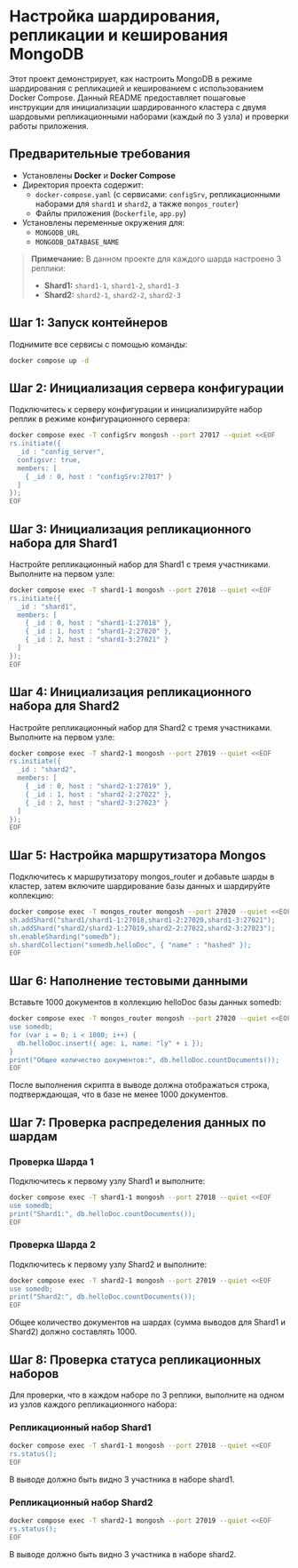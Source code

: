 # Настройка шардирования, репликации и кеширования MongoDB

Этот проект демонстрирует, как настроить MongoDB в режиме шардирования с репликацией и кешированием с использованием Docker Compose. Данный README предоставляет пошаговые инструкции для инициализации шардированного кластера с двумя шардовыми репликационными наборами (каждый по 3 узла) и проверки работы приложения.

## Предварительные требования

- Установлены **Docker** и **Docker Compose**
- Директория проекта содержит:
  - `docker-compose.yaml` (с сервисами: `configSrv`, репликационными наборами для `shard1` и `shard2`, а также `mongos_router`)
  - Файлы приложения (`Dockerfile`, `app.py`)
- Установлены переменные окружения для:
  - `MONGODB_URL`
  - `MONGODB_DATABASE_NAME`

> **Примечание:** В данном проекте для каждого шарда настроено 3 реплики:
> - **Shard1:** `shard1-1`, `shard1-2`, `shard1-3`
> - **Shard2:** `shard2-1`, `shard2-2`, `shard2-3`

## Шаг 1: Запуск контейнеров

Поднимите все сервисы с помощью команды:

```bash
docker compose up -d
```

## Шаг 2: Инициализация сервера конфигурации

Подключитесь к серверу конфигурации и инициализируйте набор реплик в режиме конфигурационного сервера:

```bash
docker compose exec -T configSrv mongosh --port 27017 --quiet <<EOF
rs.initiate({
  _id : "config_server",
  configsvr: true,
  members: [
    { _id : 0, host : "configSrv:27017" }
  ]
});
EOF
```

## Шаг 3: Инициализация репликационного набора для Shard1

Настройте репликационный набор для Shard1 с тремя участниками. Выполните на первом узле:

```bash
docker compose exec -T shard1-1 mongosh --port 27018 --quiet <<EOF
rs.initiate({
  _id : "shard1",
  members: [
    { _id : 0, host : "shard1-1:27018" },
    { _id : 1, host : "shard1-2:27020" },
    { _id : 2, host : "shard1-3:27021" }
  ]
});
EOF
```

## Шаг 4: Инициализация репликационного набора для Shard2

Настройте репликационный набор для Shard2 с тремя участниками. Выполните на первом узле:

```bash
docker compose exec -T shard2-1 mongosh --port 27019 --quiet <<EOF
rs.initiate({
  _id : "shard2",
  members: [
    { _id : 0, host : "shard2-1:27019" },
    { _id : 1, host : "shard2-2:27022" },
    { _id : 2, host : "shard2-3:27023" }
  ]
});
EOF
```

## Шаг 5: Настройка маршрутизатора Mongos

Подключитесь к маршрутизатору mongos_router и добавьте шарды в кластер, затем включите шардирование базы данных и шардируйте коллекцию:

```bash
docker compose exec -T mongos_router mongosh --port 27020 --quiet <<EOF
sh.addShard("shard1/shard1-1:27018,shard1-2:27020,shard1-3:27021");
sh.addShard("shard2/shard2-1:27019,shard2-2:27022,shard2-3:27023");
sh.enableSharding("somedb");
sh.shardCollection("somedb.helloDoc", { "name" : "hashed" });
EOF
```

## Шаг 6: Наполнение тестовыми данными

Вставьте 1000 документов в коллекцию helloDoc базы данных somedb:

```bash
docker compose exec -T mongos_router mongosh --port 27020 --quiet <<EOF
use somedb;
for (var i = 0; i < 1000; i++) {
  db.helloDoc.insert({ age: i, name: "ly" + i });
}
print("Общее количество документов:", db.helloDoc.countDocuments());
EOF
```

После выполнения скрипта в выводе должна отображаться строка, подтверждающая, что в базе не менее 1000 документов.

## Шаг 7: Проверка распределения данных по шардам

### Проверка Шарда 1

Подключитесь к первому узлу Shard1 и выполните:

```bash
docker compose exec -T shard1-1 mongosh --port 27018 --quiet <<EOF
use somedb;
print("Shard1:", db.helloDoc.countDocuments());
EOF
```

### Проверка Шарда 2

Подключитесь к первому узлу Shard2 и выполните:

```bash
docker compose exec -T shard2-1 mongosh --port 27019 --quiet <<EOF
use somedb;
print("Shard2:", db.helloDoc.countDocuments());
EOF
```

Общее количество документов на шардах (сумма выводов для Shard1 и Shard2) должно составлять 1000.

## Шаг 8: Проверка статуса репликационных наборов

Для проверки, что в каждом наборе по 3 реплики, выполните на одном из узлов каждого репликационного набора:

### Репликационный набор Shard1

```bash
docker compose exec -T shard1-1 mongosh --port 27018 --quiet <<EOF
rs.status();
EOF
```

В выводе должно быть видно 3 участника в наборе shard1.

### Репликационный набор Shard2

```bash
docker compose exec -T shard2-1 mongosh --port 27019 --quiet <<EOF
rs.status();
EOF
```

В выводе должно быть видно 3 участника в наборе shard2.